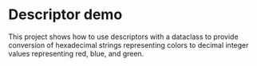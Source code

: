 # Descriptor demo

This project shows how to use descriptors with a dataclass to provide conversion of hexadecimal strings representing colors to decimal integer values representing red, blue, and green.
